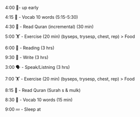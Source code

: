 4:00 🥇- up early 

4:15 📖 - Vocab 10 words (5:15-5:30) 

4:30  🕋 - Read Quran (incremental) (30 min)

5:00 🏋 - Exercise (20 min) (byseps, trysesp, chest, rep) > Food

6:00 📙 - Reading (3 hrs)

9:30 📝 - Write (3 hrs) 

3:00 🗣 - Speak/Listning (3 hrs) 

7:00 🏋 - Exercise (20 min) (byseps, trysesp, chest, rep) > Food 

8:15 🕋 - Read Quran (Surah s & mulk) 

8:30 📖 - Vocab 10 words (15 min) 

9:00 💤 - Sleep at